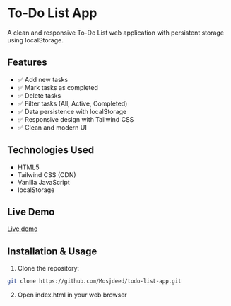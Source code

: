 # To-Do List App

A clean and responsive To-Do List web application with persistent storage using localStorage.

## Features

- ✅ Add new tasks
- ✅ Mark tasks as completed
- ✅ Delete tasks
- ✅ Filter tasks (All, Active, Completed)
- ✅ Data persistence with localStorage
- ✅ Responsive design with Tailwind CSS
- ✅ Clean and modern UI

## Technologies Used

- HTML5
- Tailwind CSS (CDN)
- Vanilla JavaScript
- localStorage

## Live Demo

[Live demo](https://Mosjdeed.github.io/todo-list-app/)

## Installation & Usage

1. Clone the repository:
```bash
git clone https://github.com/Mosjdeed/todo-list-app.git
```
2. Open index.html in your web browser
